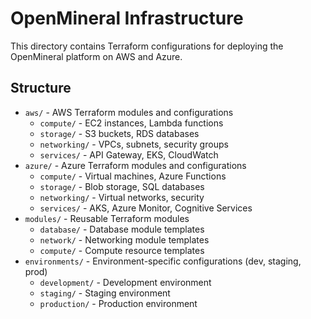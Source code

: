 # OpenMineral Infrastructure

This directory contains Terraform configurations for deploying the OpenMineral platform on AWS and Azure.

## Structure

- `aws/` - AWS Terraform modules and configurations
  - `compute/` - EC2 instances, Lambda functions
  - `storage/` - S3 buckets, RDS databases
  - `networking/` - VPCs, subnets, security groups
  - `services/` - API Gateway, EKS, CloudWatch
- `azure/` - Azure Terraform modules and configurations
  - `compute/` - Virtual machines, Azure Functions
  - `storage/` - Blob storage, SQL databases
  - `networking/` - Virtual networks, security
  - `services/` - AKS, Azure Monitor, Cognitive Services
- `modules/` - Reusable Terraform modules
  - `database/` - Database module templates
  - `network/` - Networking module templates
  - `compute/` - Compute resource templates
- `environments/` - Environment-specific configurations (dev, staging, prod)
  - `development/` - Development environment
  - `staging/` - Staging environment
  - `production/` - Production environment